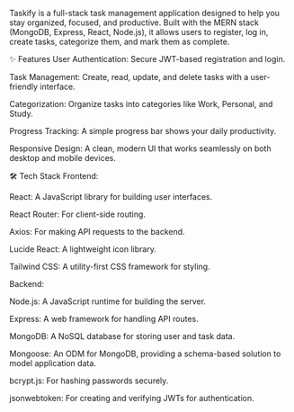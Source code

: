 Taskify is a full-stack task management application designed to help you stay organized, focused, and productive. 
Built with the MERN stack (MongoDB, Express, React, Node.js), it allows users to register, log in, create tasks, categorize them, and mark them as complete.

✨ Features
User Authentication: Secure JWT-based registration and login.

Task Management: Create, read, update, and delete tasks with a user-friendly interface.

Categorization: Organize tasks into categories like Work, Personal, and Study.

Progress Tracking: A simple progress bar shows your daily productivity.

Responsive Design: A clean, modern UI that works seamlessly on both desktop and mobile devices.

🛠️ Tech Stack
Frontend:

React: A JavaScript library for building user interfaces.

React Router: For client-side routing.

Axios: For making API requests to the backend.

Lucide React: A lightweight icon library.

Tailwind CSS: A utility-first CSS framework for styling.

Backend:

Node.js: A JavaScript runtime for building the server.

Express: A web framework for handling API routes.

MongoDB: A NoSQL database for storing user and task data.

Mongoose: An ODM for MongoDB, providing a schema-based solution to model application data.

bcrypt.js: For hashing passwords securely.

jsonwebtoken: For creating and verifying JWTs for authentication.




